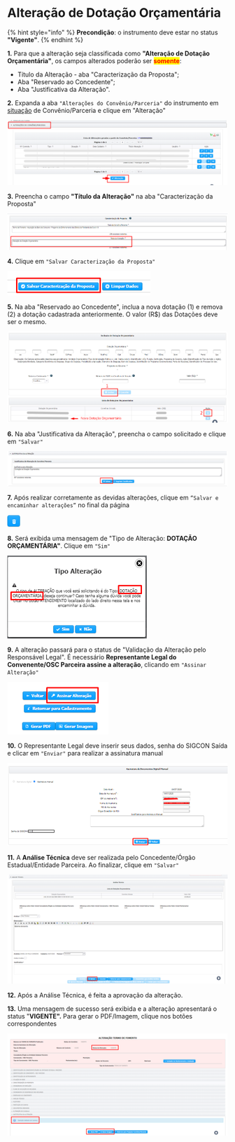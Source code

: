 # Alteração de Dotação Orçamentária

{% hint style="info" %}
**Precondição**: o instrumento deve estar no status **"Vigente"**.
{% endhint %}

**1.** Para que a alteração seja classificada como **"Alteração de Dotação Orçamentária"**, os campos alterados poderão ser <mark style="color:red;">**somente**</mark>:

* Título da Alteração - aba "Caracterização da Proposta";&#x20;
* Aba "Reservado ao Concedente";&#x20;
* Aba "Justificativa da Alteração".

**2.** Expanda a aba `"Alterações do Convênio/Parceria"` do instrumento em [situação](broken-reference) de Convênio/Parceria e clique em "Alteração"

![](<../../../.gitbook/assets/image (21).png>)

**3.** Preencha o campo **"Título da Alteração"** na aba "Caracterização da Proposta"

![](<../../../.gitbook/assets/image (637).png>)

**4.** Clique em `"Salvar Caracterização da Proposta"`

![](<../../../.gitbook/assets/image (737).png>)

**5.** Na aba "Reservado ao Concedente", inclua a nova dotação (1) e remova (2) a dotação cadastrada anteriormente. O valor (R$) das Dotações deve ser o mesmo.

![](<../../../.gitbook/assets/image (5).png>)

**6.** Na aba "Justificativa da Alteração", preencha o campo solicitado e clique em `"Salvar"`

![](<../../../.gitbook/assets/image (572).png>)

**7.** Após realizar corretamente as devidas alterações, clique em `“Salvar e encaminhar alterações”` no final da página

![](<../../../.gitbook/assets/image (88).png>)

**8.** Será exibida uma mensagem de "Tipo de Alteração: **DOTAÇÃO ORÇAMENTÁRIA"**. Clique em `"Sim"`

![](<../../../.gitbook/assets/image (624).png>)

**9.** A alteração passará para o status de "Validação da Alteração pelo Responsável Legal". É necessário **Representante Legal do Convenente/OSC Parceira assine a alteração**, clicando em `"Assinar Alteração"`

![](<../../../.gitbook/assets/image (749).png>)

**10.** O Representante Legal deve inserir seus dados, senha do SIGCON Saída e clicar em `"Enviar"` para realizar a assinatura manual

![](<../../../.gitbook/assets/image (703).png>)

**11.** A **Análise Técnica** deve ser realizada pelo Concedente/Órgão Estadual/Entidade Parceira. Ao finalizar, clique em `"Salvar"`

![](<../../../.gitbook/assets/image (683).png>)



**12.** Após a Análise Técnica, é feita a aprovação da alteração.

**13.** Uma mensagem de sucesso será exibida e a alteração apresentará o status "**VIGENTE".** Para gerar o PDF/Imagem, clique nos botões correspondentes

![](<../../../.gitbook/assets/image (555).png>)
